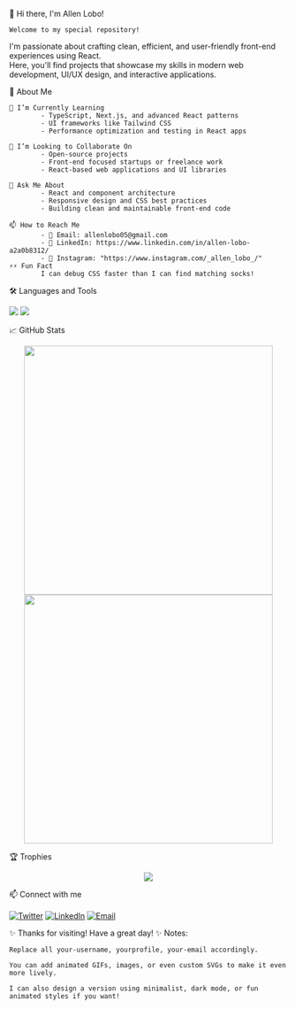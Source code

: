 👋 Hi there, I'm Allen Lobo!

    Welcome to my special repository!

I'm passionate about crafting clean, efficient, and user-friendly front-end experiences using React.  
Here, you'll find projects that showcase my skills in modern web development, UI/UX design, and interactive applications.


🚀 About Me

    🌱 I’m Currently Learning  
            - TypeScript, Next.js, and advanced React patterns  
            - UI frameworks like Tailwind CSS  
            - Performance optimization and testing in React apps  

    👯 I’m Looking to Collaborate On  
            - Open-source projects  
            - Front-end focused startups or freelance work  
            - React-based web applications and UI libraries  

    💬 Ask Me About  
            - React and component architecture  
            - Responsive design and CSS best practices  
            - Building clean and maintainable front-end code  
            
    📫 How to Reach Me  
            - 📧 Email: allenlobo05@gmail.com  
            - 💼 LinkedIn: https://www.linkedin.com/in/allen-lobo-a2a0b8312/  
            - 📸 Instagram: "https://www.instagram.com/_allen_lobo_/"
    ⚡⚡ Fun Fact  
            I can debug CSS faster than I can find matching socks!

🛠️ Languages and Tools
<p align="left"> <img src="https://img.shields.io/badge/Language-YourLanguage-blue?style=for-the-badge&logo=yourlanguage" /> <img src="https://img.shields.io/badge/Framework-YourFramework-green?style=for-the-badge&logo=yourframework" /> <!-- Add more badges here --> </p>
📈 GitHub Stats
<p align="center"> <img src="https://github-readme-stats.vercel.app/api?username=your-username&show_icons=true&theme=radical" width="450" /> <img src="https://github-readme-streak-stats.herokuapp.com/?user=your-username&theme=radical" width="450" /> </p>
🏆 Trophies
<p align="center"> <img src="https://github-profile-trophy.vercel.app/?username=your-username&theme=darkhub" /> </p>
📫 Connect with me
<p align="left"> <a href="https://twitter.com/yourprofile" target="blank"><img align="center" src="https://img.shields.io/badge/Twitter-1DA1F2?style=for-the-badge&logo=twitter&logoColor=white" alt="Twitter" /></a> <a href="https://linkedin.com/in/yourprofile" target="blank"><img align="center" src="https://img.shields.io/badge/LinkedIn-0077B5?style=for-the-badge&logo=linkedin&logoColor=white" alt="LinkedIn" /></a> <a href="mailto:youremail@example.com" target="blank"><img align="center" src="https://img.shields.io/badge/Gmail-D14836?style=for-the-badge&logo=gmail&logoColor=white" alt="Email" /></a> </p>
✨ Thanks for visiting! Have a great day! ✨
Notes:

    Replace all your-username, yourprofile, your-email accordingly.

    You can add animated GIFs, images, or even custom SVGs to make it even more lively.

    I can also design a version using minimalist, dark mode, or fun animated styles if you want!

<!--
**allenlobo31/allenlobo31** is a ✨ _special_ ✨ repository because its `README.md` (this file) appears on your GitHub profile.

Here are some ideas to get you started:

- 🔭 I’m currently working on ...
- 🌱 I’m currently learning ...
- 👯 I’m looking to collaborate on ...
- 🤔 I’m looking for help with ...
- 💬 Ask me about ...
- 📫 How to reach me: ...
- 😄 Pronouns: ...
- ⚡ Fun fact: ...
-->

